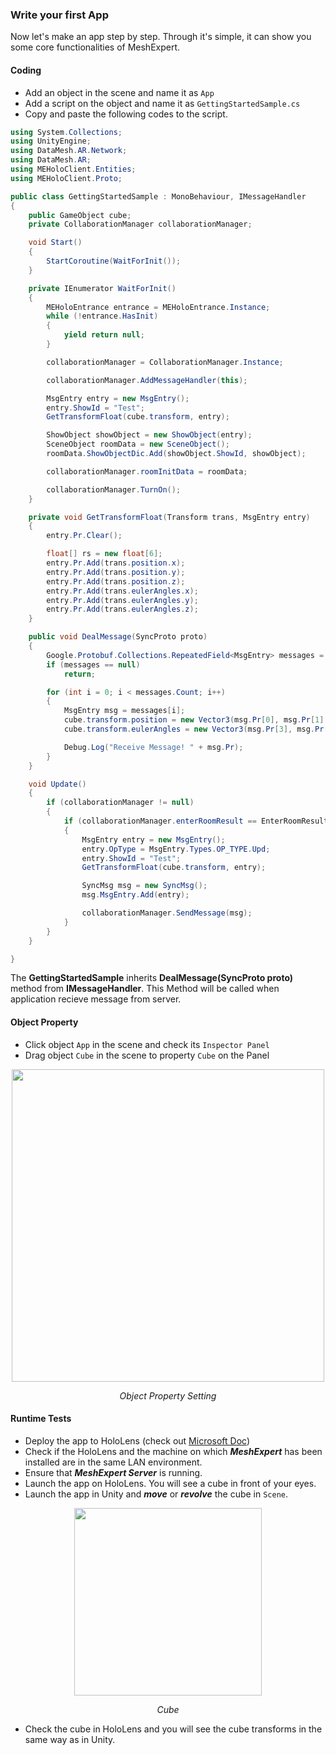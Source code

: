 ### Write your first App

Now let's make an app step by step. Through it's simple, it can show you some core functionalities of MeshExpert. 

#### Coding

- Add an object in the scene and name it as `App`
- Add a script on the object and name it as `GettingStartedSample.cs`
- Copy and paste the following codes to the script.

```c#
using System.Collections;
using UnityEngine;
using DataMesh.AR.Network;
using DataMesh.AR;
using MEHoloClient.Entities;
using MEHoloClient.Proto;

public class GettingStartedSample : MonoBehaviour, IMessageHandler
{
    public GameObject cube;
    private CollaborationManager collaborationManager;

    void Start()
    {
        StartCoroutine(WaitForInit());
    }

    private IEnumerator WaitForInit()
    {
        MEHoloEntrance entrance = MEHoloEntrance.Instance;
        while (!entrance.HasInit)
        {
            yield return null;
        }

        collaborationManager = CollaborationManager.Instance;

        collaborationManager.AddMessageHandler(this);

        MsgEntry entry = new MsgEntry();
        entry.ShowId = "Test";
        GetTransformFloat(cube.transform, entry);

        ShowObject showObject = new ShowObject(entry);
        SceneObject roomData = new SceneObject();
        roomData.ShowObjectDic.Add(showObject.ShowId, showObject);

        collaborationManager.roomInitData = roomData;

        collaborationManager.TurnOn();
    }

    private void GetTransformFloat(Transform trans, MsgEntry entry)
    {
        entry.Pr.Clear();

        float[] rs = new float[6];
        entry.Pr.Add(trans.position.x);
        entry.Pr.Add(trans.position.y);
        entry.Pr.Add(trans.position.z);
        entry.Pr.Add(trans.eulerAngles.x);
        entry.Pr.Add(trans.eulerAngles.y);
        entry.Pr.Add(trans.eulerAngles.z);
    }

    public void DealMessage(SyncProto proto)
    {
        Google.Protobuf.Collections.RepeatedField<MsgEntry> messages = proto.SyncMsg.MsgEntry;
        if (messages == null)
            return;

        for (int i = 0; i < messages.Count; i++)
        {
            MsgEntry msg = messages[i];
            cube.transform.position = new Vector3(msg.Pr[0], msg.Pr[1], msg.Pr[2]);
            cube.transform.eulerAngles = new Vector3(msg.Pr[3], msg.Pr[4], msg.Pr[5]);

            Debug.Log("Receive Message! " + msg.Pr);
        }
    }

    void Update()
    {
        if (collaborationManager != null)
        {
            if (collaborationManager.enterRoomResult == EnterRoomResult.EnterRoomSuccess)
            {
                MsgEntry entry = new MsgEntry();
                entry.OpType = MsgEntry.Types.OP_TYPE.Upd;
                entry.ShowId = "Test";
                GetTransformFloat(cube.transform, entry);

                SyncMsg msg = new SyncMsg();
                msg.MsgEntry.Add(entry);

                collaborationManager.SendMessage(msg);
            }
        }
    }

}

```

The **GettingStartedSample** inherits **DealMessage(SyncProto proto)** method from **IMessageHandler**. This Method will be called when application recieve message from server. 

#### Object Property

- Click object `App` in the scene and check its `Inspector Panel`
- Drag object `Cube` in the scene to property `Cube` on the Panel

<p align="center">
<img src="https://cloud.githubusercontent.com/assets/4099195/26623909/d198c5f2-4621-11e7-92c8-6594245976af.png" width="500">
<p align="center"><em>Object Property Setting</em></p>
</p>

#### Runtime Tests

- Deploy the app to HoloLens (check out [Microsoft Doc](https://docs.microsoft.com/en-us/hololens/hololens-install-apps))
- Check if the HoloLens and the machine on which **_MeshExpert_** has been installed are in the same LAN environment.
- Ensure that **_MeshExpert Server_** is running.
- Launch the app on HoloLens. You will see a cube in front of your eyes.
- Launch the app in Unity and **_move_** or **_revolve_** the cube in `Scene`.

<p align="center">
<img src="https://cloud.githubusercontent.com/assets/4099195/26624011/29ee5596-4622-11e7-95dc-afedabdd64fc.png" width="300">
<p align="center"><em>Cube</em></p>
</p>

- Check the cube in HoloLens and you will see the cube transforms in the same way as in Unity.
